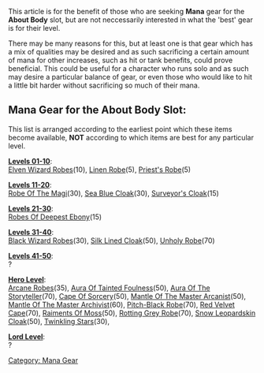 This article is for the benefit of those who are seeking **Mana** gear
for the **About Body** slot, but are not neccessarily interested in what
the 'best' gear is for their level.

There may be many reasons for this, but at least one is that gear which
has a mix of qualities may be desired and as such sacrificing a certain
amount of mana for other increases, such as hit or tank benefits, could
prove beneficial. This could be useful for a character who runs solo and
as such may desire a particular balance of gear, or even those who would
like to hit a little bit harder without sacrificing so much of their
mana.

## Mana Gear for the About Body Slot:

This list is arranged according to the earliest point which these items
become available, **NOT** according to which items are best for any
particular level.

**[Levels 01-10](:Category:_Lowmort_Levels_1-10 "wikilink")**:  
[Elven Wizard Robes](Elven_Wizard_Robes "wikilink")(10), [Linen
Robe](Linen_Robe "wikilink")(5), [Priest's
Robe](Priest's_Robe "wikilink")(5)

**[Levels 11-20](:Category:_Lowmort_Levels_11-20 "wikilink")**:  
[Robe Of The Magi](Robe_Of_The_Magi "wikilink")(30), [Sea Blue
Cloak](Sea_Blue_Cloak "wikilink")(30), [Surveyor's
Cloak](Surveyor's_Cloak "wikilink")(15)

**[Levels 21-30](:Category:_Lowmort_Levels_21-30 "wikilink")**:  
[Robes Of Deepest Ebony](Robes_Of_Deepest_Ebony "wikilink")(15)

**[Levels 31-40](:Category:_Lowmort_Levels_31-40 "wikilink")**:  
[Black Wizard Robes](Black_Wizard_Robes "wikilink")(30), [Silk Lined
Cloak](Silk_Lined_Cloak "wikilink")(50), [Unholy
Robe](Unholy_Robe "wikilink")(70)

**[Levels 41-50](:Category:_Lowmort_Levels_41-50 "wikilink")**:  
?

**[Hero Level](:Category:_Hero "wikilink")**:  
[Arcane Robes](Arcane_Robes "wikilink")(35), [Aura Of Tainted
Foulness](Aura_Of_Tainted_Foulness "wikilink")(50), [Aura Of The
Storyteller](Aura_Of_The_Storyteller "wikilink")(70), [Cape Of
Sorcery](Cape_Of_Sorcery "wikilink")(50), [Mantle Of The Master
Arcanist](Mantle_Of_The_Master_Arcanist "wikilink")(50), [Mantle Of The
Master Archivist](Mantle_Of_The_Master_Archivist "wikilink")(60),
[Pitch-Black Robe](Pitch-Black_Robe "wikilink")(70), [Red Velvet
Cape](Red_Velvet_Cape "wikilink")(70), [Raiments Of
Moss](Raiments_Of_Moss "wikilink")(50), [Rotting Grey
Robe](Rotting_Grey_Robe "wikilink")(70), [Snow Leopardskin
Cloak](Snow_Leopardskin_Cloak "wikilink")(50), [Twinkling
Stars](Twinkling_Stars "wikilink")(30),

**[Lord Level](:Category:_Lord "wikilink")**:  
?

[Category: Mana Gear](Category:_Mana_Gear "wikilink")
